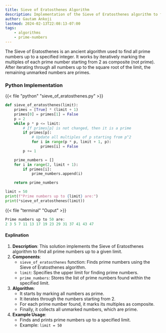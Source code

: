 ```yaml
---
title: Sieve of Eratosthenes Algorithm
description: Implementation of the Sieve of Eratosthenes algorithm to find prime numbers up to a given limit
author: Gautam Ankoji
lastmod: 2024-02-13T22:08:13-07:00
tags:
    - algorithms
    - prime-numbers
---
```


<p class="drop-cap">
The Sieve of Eratosthenes is an ancient algorithm used to find all prime numbers up to a specified integer. It works by iteratively marking the multiples of each prime number starting from 2 as composite (not prime). After iterating through all numbers up to the square root of the limit, the remaining unmarked numbers are primes.
</p>

### Python Implementation

{{< file "python" "sieve_of_eratosthenes.py" >}}

```python
def sieve_of_eratosthenes(limit):
    primes = [True] * (limit + 1)
    primes[0] = primes[1] = False
    p = 2
    while p * p <= limit:
        # If primes[p] is not changed, then it is a prime
        if primes[p]:
            # Update all multiples of p starting from p^2
            for i in range(p * p, limit + 1, p):
                primes[i] = False
        p += 1

    prime_numbers = []
    for i in range(2, limit + 1):
        if primes[i]:
            prime_numbers.append(i)

    return prime_numbers

limit = 50
print(f"Prime numbers up to {limit} are:")
print(*sieve_of_eratosthenes(limit))
```

{{< file "terminal" "Ouput" >}}
```powershell
Prime numbers up to 50 are:
2 3 5 7 11 13 17 19 23 29 31 37 41 43 47
```

#### Explination

1. **Description**: This solution implements the Sieve of Eratosthenes algorithm to find all prime numbers up to a given limit.
2. **Components**:
   - `sieve_of_eratosthenes` function: Finds prime numbers using the Sieve of Eratosthenes algorithm.
   - `limit`: Specifies the upper limit for finding prime numbers.
   - `prime_numbers`: Stores the list of prime numbers found within the specified limit.
3. **Algorithm**:
   - It starts by marking all numbers as prime.
   - It iterates through the numbers starting from 2.
   - For each prime number found, it marks its multiples as composite.
   - Finally, it collects all unmarked numbers, which are prime.
4. **Example Usage**:
   - Finds and prints prime numbers up to a specified limit.
   - Example: `limit = 50`
